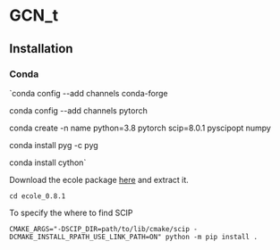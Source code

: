 # GCN_t
## Installation
### Conda
`conda config --add channels conda-forge

conda config --add channels pytorch

conda create -n name python=3.8 pytorch scip=8.0.1 pyscipopt numpy

conda install pyg -c pyg

conda install cython`

Download the ecole package [here](https://drive.google.com/file/d/1vXdfIeeoCctlHszhg7n1goBcEs052A0q/view?usp=drive_link) and extract it.

`cd ecole_0.8.1`

To specify the where to find SCIP

`CMAKE_ARGS="-DSCIP_DIR=path/to/lib/cmake/scip -DCMAKE_INSTALL_RPATH_USE_LINK_PATH=ON" python -m pip install .`
